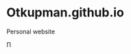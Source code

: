 # Otkupman.github.io
Personal website



<a href="https://elibrary.ru/author_counter_click.asp?id=1025768" target=_blank><img src="https://elibrary.ru/images/science_index.png" width=11 height=20 border=0 title="Профиль автора в Science Index"></a>
